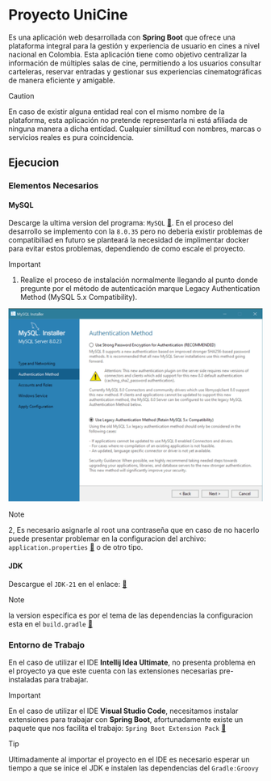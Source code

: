 # Proyecto UniCine

Es una aplicación web desarrollada con **Spring Boot** que ofrece una plataforma integral para la gestión y experiencia de usuario en cines a nivel nacional en Colombia. Esta aplicación tiene como objetivo centralizar la información de múltiples salas de cine, permitiendo a los usuarios consultar carteleras, reservar entradas y gestionar sus experiencias cinematográficas de manera eficiente y amigable.

> [!CAUTION]
> En caso de existir alguna entidad real con el mismo nombre de la plataforma, esta aplicación no pretende representarla ni está afiliada de ninguna manera a dicha entidad. Cualquier similitud con nombres, marcas o servicios reales es pura coincidencia.

## Ejecucion

### Elementos Necesarios

#### MySQL

Descarge la ultima version del programa: `MySQL` [🔗](https://www.mysql.com/). En el proceso del desarrollo se implemento con la `8.0.35` pero no deberia existir problemas de compatibiliad en futuro se planteará la necesidad de implimentar docker para evitar estos problemas, dependiendo de como escale el proyecto.

> [!IMPORTANT]
> 1. Realize el proceso de instalación normalmente llegando al punto donde pregunte por el método de autenticación marque Legacy Authentication Method (MySQL 5.x Compatibility).

![Configuración de autenticación MySQL](assets/images/mysql-auth-config.png)

> [!NOTE]
> 2, Es necesario asignarle al root una contraseña que en caso de no hacerlo puede presentar problemar en la configuracion del archivo: `application.properties` [🔗](https://github.com/CSBMStyles/Cine/blob/main/negocio/src/main/resources/application.properties) o de otro tipo.


#### JDK

Descargue el `JDK-21` en el enlace: [🔗](https://adoptium.net/es/) 

> [!NOTE]
> la version especifica es por el tema de las dependencias la configuracion esta en el `build.gradle` [🔗](https://github.com/CSBMStyles/Cine/blob/main/build.gradle)

### Entorno de Trabajo

En el caso de utilizar el IDE **Intellij Idea Ultimate**, no presenta problema en el proyecto ya que este cuenta con las extensiones necesarias pre-instaladas para trabajar.

> [!IMPORTANT]
> En el caso de utilizar el IDE **Visual Studio Code**, necesitamos instalar extensiones para trabajar con **Spring Boot**, afortunadamente existe un paquete que nos facilita el trabajo: `Spring Boot Extension Pack` [🔗](https://marketplace.visualstudio.com/items?itemName=vmware.vscode-boot-dev-pack)

> [!TIP]
> Ultimadamente al importar el proyecto en el IDE es necesario esperar un tiempo a que se inice el JDK e instalen las dependencias del `Gradle:Groovy`